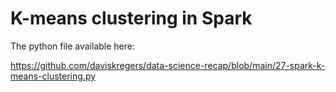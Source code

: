 # K-means clustering in Spark

The python file available here:

https://github.com/daviskregers/data-science-recap/blob/main/27-spark-k-means-clustering.py
